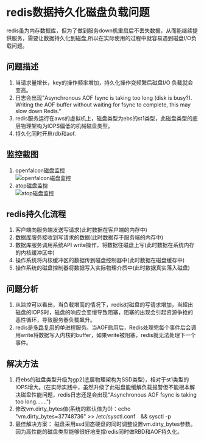 # redis数据持久化磁盘负载问题

redis虽为内存数据库，但为了做到服务down机重启后不丢失数据，从而能继续提供服务，需要让数据持久化到磁盘,所以在实际使用的过程中就容易遇到磁盘I/O负载问题。

## 问题描述

1. 当请求量增长，key的操作频率增加，持久化操作变频繁后磁盘I/O 负载就会变高。  
2. 日志会出现"Asynchronous AOF fsync is taking too long (disk is busy?). Writing the AOF buffer without waiting for fsync to complete, this may slow down Redis."
3. redis服务运行在aws的虚拟机上，磁盘类型为ebs的st1类型，此磁盘类型的底层物理架构为IOPS偏低的机械磁盘类型。
4. 持久化同时开启rdb和aof.

## 监控截图

1. openfalcon磁盘监控  
![openfalcon磁盘监控](/imgs/dbs/disk-io.png)
2. atop磁盘监控  
![atop磁盘监控](/imgs/dbs/atop-disk.png)

## redis持久化流程

1. 客户端向服务端发送写请求(此时数据在客户端的内存中)
2. 数据库服务接收到写请求的数据(此时数据存于服务端的内存中)
3. 数据库服务调用系统API write操作，将数据往磁盘上写(此时数据在系统内存的内核缓冲区中)
4. 操作系统将内核缓冲区的数据传到磁盘控制器中(此时数据在磁盘缓存中)
5. 操作系统的磁盘控制器将数据写入实际物理介质中(此时数据真实落入磁盘)

## 问题分析

1. 从监控可以看出，当负载增高的情况下，redis对磁盘的写请求增加，当超出磁盘的IOPS时，磁盘的响应会变慢导致阻塞，阻塞的出现会引起资源争抢的恶性循环，导致服务器负载飙升。
2. redis是[多路复用][1]的单进程服务。当AOF启用后，Redis处理完每个事件后会调用write将数据写入内核的buffer，如果write被阻塞，redis就无法处理下一个事件。

## 解决方法

1. 将ebs的磁盘类型升级为gp2(底层物理架构为SSD类型)，相对于st1类型的IOPS增大。(在实际实践中，虽然升级了此磁盘能缓解负载报警但不能根本解决磁盘性能问题，redis日志还是会出现"Asynchronous AOF fsync is taking too long.......")
2. 修改vm.dirty_bytes值(系统的默认值为0)：echo "vm.dirty_bytes=37748736" >> /etc/sysctl.conf　&& sysctl -p  
3. 最佳解决方案： 磁盘采用ssd固态硬盘的同时调整设置vm.dirty_bytes参数。因为高性能的磁盘类型能够很好地支撑redis同时做RBD和AOF持久化。

[1]:https://zh.wikipedia.org/wiki/%E5%A4%9A%E8%B7%AF%E5%A4%8D%E7%94%A8

